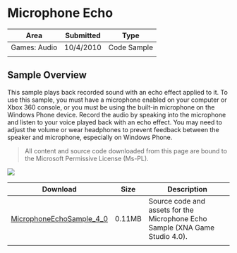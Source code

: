 # Microphone Echo

|Area|Submitted|Type|
|-|-|-|
Games: Audio|10/4/2010|Code Sample
||||

## Sample Overview

This sample plays back recorded sound with an echo effect applied to it. To use this sample, you must have a microphone enabled on your computer or Xbox 360 console, or you must be using the built-in microphone on the Windows Phone device. Record the audio by speaking into the microphone and listen to your voice played back with an echo effect. You may need to adjust the volume or wear headphones to prevent feedback between the speaker and microphone, especially on Windows Phone.

> All content and source code downloaded from this page are bound to the Microsoft Permissive License (Ms-PL).

 ![](https://github.com/simondarksidej/XNAGameStudio/blob/master/Images/microphoneecho0.png?raw=true)

Download | Size | Description
---|---|---|
[MicrophoneEchoSample_4_0](https://github.com/simondarksidej/XNAGameStudio/tree/master/Samples/MicrophoneEchoSample_4_0) | 0.11MB | Source code and assets for the Microphone Echo Sample (XNA Game Studio 4.0).
||||
